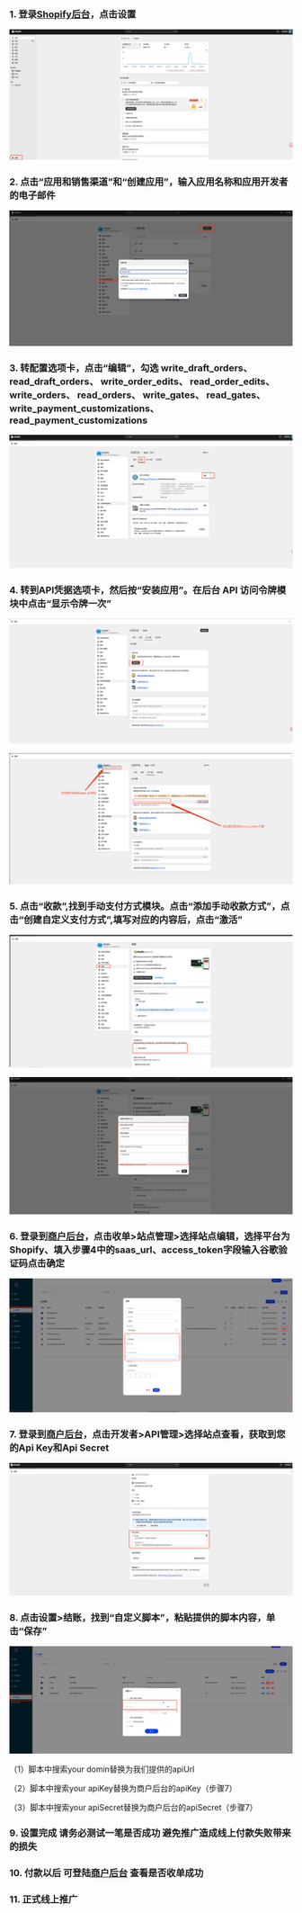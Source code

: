 ### 1. 登录[Shopify后台](https://accounts.shopify.com/)，点击设置

![image-20240415173322845](shopify/png/image-1.png)

### 2. 点击“应用和销售渠道”和“创建应用”，输入应用名称和应用开发者的电子邮件

![image-20240415173518618](shopify/png/image-2.png)

### 3. 转配置选项卡，点击“编辑”，勾选 write_draft_orders、 read_draft_orders、 write_order_edits、 read_order_edits、 write_orders、 read_orders、 write_gates、 read_gates、 write_payment_customizations、 read_payment_customizations

![image-20240415173608270](shopify/png/image-3.png)

### 4. 转到API凭据选项卡，然后按“安装应用”。在后台 API 访问令牌模块中点击“显示令牌一次”

![image-20240415173645981](shopify/png/image-4.png)

![image-20240415174004398](shopify/png/image-6.png)

### 5. 点击“收款”,找到手动支付方式模块。点击“添加手动收款方式”，点击“创建自定义支付方式”,填写对应的内容后，点击“激活”

![image-20240415174053134](shopify/png/image-7.png)

![image-20240415174131508](shopify/png/image-8.png)

### 6. 登录到[商户后台](https://merchants.beyounger.com/user/login)，点击收单>站点管理>选择站点编辑，选择平台为Shopify、填入步骤4中的saas_url、access_token字段输入谷歌验证码点击确定

![image-20240415174235918](shopify/png/image-9.png)

### 7. 登录到[商户后台](https://merchants.beyounger.com/user/login)，点击开发者>API管理>选择站点查看，获取到您的Api Key和Api Secret

![image-20240415175702885](shopify/png/image-10.png)

### 8. 点击设置>结账，找到“自定义脚本”，粘贴提供的脚本内容，单击“保存”

![image-20240415174902634](shopify/png/image-11.png)

（1）脚本中搜索your domin替换为我们提供的apiUrl

（2）脚本中搜索your apiKey替换为商户后台的apiKey（步骤7）

（3）脚本中搜索your apiSecret替换为商户后台的apiSecret（步骤7）

### 9. 设置完成 请务必测试一笔是否成功 避免推广造成线上付款失败带来的损失

### 10. 付款以后 可登陆[商户后台](https://merchants.beyounger.com/user/login) 查看是否收单成功

### 11. 正式线上推广